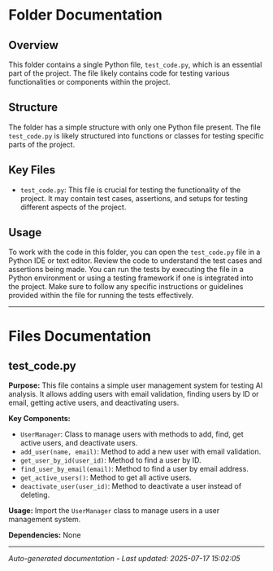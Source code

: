 # Folder Documentation

## Overview
This folder contains a single Python file, `test_code.py`, which is an essential part of the project. The file likely contains code for testing various functionalities or components within the project.

## Structure
The folder has a simple structure with only one Python file present. The file `test_code.py` is likely structured into functions or classes for testing specific parts of the project.

## Key Files
- `test_code.py`: This file is crucial for testing the functionality of the project. It may contain test cases, assertions, and setups for testing different aspects of the project.

## Usage
To work with the code in this folder, you can open the `test_code.py` file in a Python IDE or text editor. Review the code to understand the test cases and assertions being made. You can run the tests by executing the file in a Python environment or using a testing framework if one is integrated into the project. Make sure to follow any specific instructions or guidelines provided within the file for running the tests effectively.

---

# Files Documentation

## test_code.py

**Purpose:** This file contains a simple user management system for testing AI analysis. It allows adding users with email validation, finding users by ID or email, getting active users, and deactivating users.

**Key Components:**
- `UserManager`: Class to manage users with methods to add, find, get active users, and deactivate users.
- `add_user(name, email)`: Method to add a new user with email validation.
- `get_user_by_id(user_id)`: Method to find a user by ID.
- `find_user_by_email(email)`: Method to find a user by email address.
- `get_active_users()`: Method to get all active users.
- `deactivate_user(user_id)`: Method to deactivate a user instead of deleting.

**Usage:** Import the `UserManager` class to manage users in a user management system.

**Dependencies:** None

---
*Auto-generated documentation - Last updated: 2025-07-17 15:02:05*
